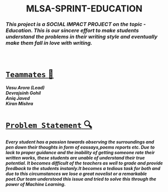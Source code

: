 <h1 align='center'> MLSA-SPRINT-EDUCATION </h1>

###  ***This project is a **SOCIAL IMPACT PROJECT** on the topic - *Education*. This is our sincere effort to make students understand the problems in their writing style and eventually make them fall in love with writing.*** 

<br>

# <u>`Teammates` :gem: </u>  

***Vasu Arora (Lead)<br>
Devrajsinh Gohil<br>
Aniq Javed<br>
Kiran Mishra***
  
# <u> `Problem Statement` :mag: </u>

***Every student has a passion towards observing the surroundings and pen down their thoughts in form of eassays,poems reports etc. Due to lack to proper guidance and the inability of getting someone rate their written works, these students are unable of understand their true potential. It becomes difficult of the teachers as well to grade and provide feedback to the students instanly.It becomes a tedious task for both and due to this circumstances we lose a great novelist or a remarkable poet.Our team understood this issue and tried to solve this through the power of Machine Learning.***
